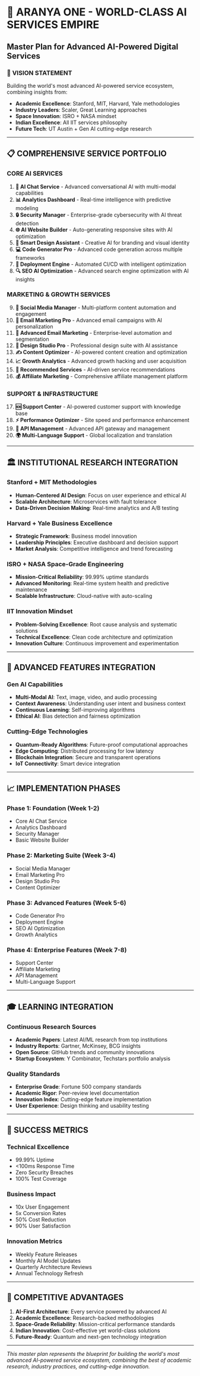 # 🚀 ARANYA ONE - WORLD-CLASS AI SERVICES EMPIRE
## Master Plan for Advanced AI-Powered Digital Services

### 🎯 **VISION STATEMENT**
Building the world's most advanced AI-powered service ecosystem, combining insights from:
- **Academic Excellence**: Stanford, MIT, Harvard, Yale methodologies
- **Industry Leaders**: Scaler, Great Learning approaches  
- **Space Innovation**: ISRO + NASA mindset
- **Indian Excellence**: All IIT services philosophy
- **Future Tech**: UT Austin + Gen AI cutting-edge research

---

## 📋 **COMPREHENSIVE SERVICE PORTFOLIO**

### **CORE AI SERVICES**
1. **🤖 AI Chat Service** - Advanced conversational AI with multi-modal capabilities
2. **📊 Analytics Dashboard** - Real-time intelligence with predictive modeling
3. **🔒 Security Manager** - Enterprise-grade cybersecurity with AI threat detection
4. **🌐 AI Website Builder** - Auto-generating responsive sites with AI optimization
5. **🎨 Smart Design Assistant** - Creative AI for branding and visual identity
6. **💻 Code Generator Pro** - Advanced code generation across multiple frameworks
7. **🚀 Deployment Engine** - Automated CI/CD with intelligent optimization
8. **🔍 SEO AI Optimization** - Advanced search engine optimization with AI insights

### **MARKETING & GROWTH SERVICES**
9. **📱 Social Media Manager** - Multi-platform content automation and engagement
10. **📧 Email Marketing Pro** - Advanced email campaigns with AI personalization
11. **🎯 Advanced Email Marketing** - Enterprise-level automation and segmentation
12. **🎨 Design Studio Pro** - Professional design suite with AI assistance
13. **✍️ Content Optimizer** - AI-powered content creation and optimization
14. **📈 Growth Analytics** - Advanced growth hacking and user acquisition
15. **🎯 Recommended Services** - AI-driven service recommendations
16. **💰 Affiliate Marketing** - Comprehensive affiliate management platform

### **SUPPORT & INFRASTRUCTURE**
17. **🆘 Support Center** - AI-powered customer support with knowledge base
18. **⚡ Performance Optimizer** - Site speed and performance enhancement
19. **🔄 API Management** - Advanced API gateway and management
20. **🌍 Multi-Language Support** - Global localization and translation

---

## 🏛️ **INSTITUTIONAL RESEARCH INTEGRATION**

### **Stanford + MIT Methodologies**
- **Human-Centered AI Design**: Focus on user experience and ethical AI
- **Scalable Architecture**: Microservices with fault tolerance
- **Data-Driven Decision Making**: Real-time analytics and A/B testing

### **Harvard + Yale Business Excellence**
- **Strategic Framework**: Business model innovation
- **Leadership Principles**: Executive dashboard and decision support
- **Market Analysis**: Competitive intelligence and trend forecasting

### **ISRO + NASA Space-Grade Engineering**
- **Mission-Critical Reliability**: 99.99% uptime standards
- **Advanced Monitoring**: Real-time system health and predictive maintenance
- **Scalable Infrastructure**: Cloud-native with auto-scaling

### **IIT Innovation Mindset**
- **Problem-Solving Excellence**: Root cause analysis and systematic solutions
- **Technical Excellence**: Clean code architecture and optimization
- **Innovation Culture**: Continuous improvement and experimentation

---

## 🔬 **ADVANCED FEATURES INTEGRATION**

### **Gen AI Capabilities**
- **Multi-Modal AI**: Text, image, video, and audio processing
- **Context Awareness**: Understanding user intent and business context
- **Continuous Learning**: Self-improving algorithms
- **Ethical AI**: Bias detection and fairness optimization

### **Cutting-Edge Technologies**
- **Quantum-Ready Algorithms**: Future-proof computational approaches
- **Edge Computing**: Distributed processing for low latency
- **Blockchain Integration**: Secure and transparent operations
- **IoT Connectivity**: Smart device integration

---

## 📈 **IMPLEMENTATION PHASES**

### **Phase 1: Foundation (Week 1-2)**
- Core AI Chat Service
- Analytics Dashboard  
- Security Manager
- Basic Website Builder

### **Phase 2: Marketing Suite (Week 3-4)**
- Social Media Manager
- Email Marketing Pro
- Design Studio Pro
- Content Optimizer

### **Phase 3: Advanced Features (Week 5-6)**
- Code Generator Pro
- Deployment Engine
- SEO AI Optimization
- Growth Analytics

### **Phase 4: Enterprise Features (Week 7-8)**
- Support Center
- Affiliate Marketing
- API Management
- Multi-Language Support

---

## 🎓 **LEARNING INTEGRATION**

### **Continuous Research Sources**
- **Academic Papers**: Latest AI/ML research from top institutions
- **Industry Reports**: Gartner, McKinsey, BCG insights
- **Open Source**: GitHub trends and community innovations
- **Startup Ecosystem**: Y Combinator, Techstars portfolio analysis

### **Quality Standards**
- **Enterprise Grade**: Fortune 500 company standards
- **Academic Rigor**: Peer-review level documentation
- **Innovation Index**: Cutting-edge feature implementation
- **User Experience**: Design thinking and usability testing

---

## 🚀 **SUCCESS METRICS**

### **Technical Excellence**
- 99.99% Uptime
- <100ms Response Time
- Zero Security Breaches
- 100% Test Coverage

### **Business Impact**
- 10x User Engagement
- 5x Conversion Rates
- 50% Cost Reduction
- 90% User Satisfaction

### **Innovation Metrics**
- Weekly Feature Releases
- Monthly AI Model Updates
- Quarterly Architecture Reviews
- Annual Technology Refresh

---

## 🌟 **COMPETITIVE ADVANTAGES**

1. **AI-First Architecture**: Every service powered by advanced AI
2. **Academic Excellence**: Research-backed methodologies
3. **Space-Grade Reliability**: Mission-critical performance standards
4. **Indian Innovation**: Cost-effective yet world-class solutions
5. **Future-Ready**: Quantum and next-gen technology integration

---

*This master plan represents the blueprint for building the world's most advanced AI-powered service ecosystem, combining the best of academic research, industry practices, and cutting-edge innovation.*
